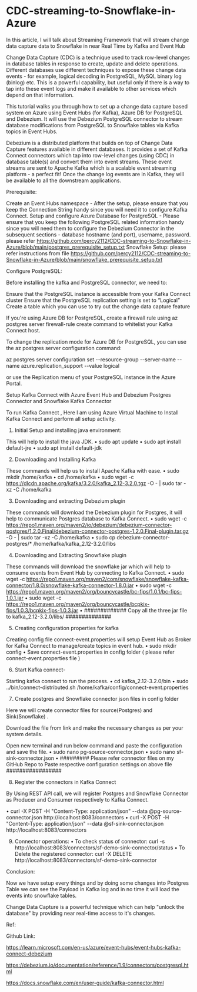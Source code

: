 # CDC-streaming-to-Snowflake-in-Azure
In this article, I will talk about Streaming Framework that will stream change data capture data to Snowflake in near Real Time by Kafka and Event Hub

Change Data Capture (CDC) is a technique used to track row-level changes in database tables in response to create, update and delete operations. Different databases use different techniques to expose these change data events - for example, logical decoding in PostgreSQL, MySQL binary log (binlog) etc. This is a powerful capability, but useful only if there is a way to tap into these event logs and make it available to other services which depend on that information.

This tutorial walks you through how to set up a change data capture based system on Azure using Event Hubs (for Kafka), Azure DB for PostgreSQL and Debezium. It will use the Debezium PostgreSQL connector to stream database modifications from PostgreSQL to Snowflake tables via Kafka topics in Event Hubs.

Debezium is a distributed platform that builds on top of Change Data Capture features available in different databases. It provides a set of Kafka Connect connectors which tap into row-level changes (using CDC) in database table(s) and convert them into event streams. These event streams are sent to Apache Kafka which is a scalable event streaming platform - a perfect fit! Once the change log events are in Kafka, they will be available to all the downstream applications.


Prerequisite:

Create an Event Hubs namespace - After the setup, please ensure that you keep the Connection String handy since you will need it to configure Kafka Connect.
Setup and configure Azure Database for PostgreSQL - Please ensure that you keep the following PostgreSQL related information handy since you will need them to configure the Debezium Connector in the subsequent sections - database hostname (and port), username, password. please refer https://github.com/percy2112/CDC-streaming-to-Snowflake-in-Azure/blob/main/postgres_prerequisite_setup.txt
Snowflake Setup: please refer instructions from file https://github.com/percy2112/CDC-streaming-to-Snowflake-in-Azure/blob/main/snowflake_prerequisite_setup.txt

Configure PostgreSQL:

Before installing the kafka and PostgreSQL connector, we need to:

Ensure that the PostgreSQL instance is accessible from your Kafka Connect cluster
Ensure that the PostgreSQL replication setting is set to “Logical”
Create a table which you can use to try out the change data capture feature

If you're using Azure DB for PostgreSQL, create a firewall rule using az postgres server firewall-rule create command to whitelist your Kafka Connect host.

To change the replication mode for Azure DB for PostgreSQL, you can use the az postgres server configuration command:

az postgres server configuration set --resource-group <name of resource group> --server-name <name of server> --name azure.replication_support --value logical



or use the Replication menu of your PostgreSQL instance in the Azure Portal.

Setup Kafka Connect with Azure Event Hub and Debezium Postgres Connector and Snowflake Kafka Connector 

To run Kafka Connect , Here I am using Azure Virtual Machine to Install Kafka Connect and perform all setup activity.

1. Initial Setup and installing java environment:

This will help to install the java JDK.
• sudo apt update 
• sudo apt install default-jre 
• sudo apt install default-jdk

2. Downloading and Installing Kafka 

These commands will help us to install Apache Kafka with ease.
• sudo mkdir /home/kafka 
• cd /home/kafka
• sudo wget -c https://dlcdn.apache.org/kafka/3.2.0/kafka_2.12-3.2.0.tgz -O - | sudo tar -xz -C /home/kafka

3. Downloading and extracting Debezium plugin 

These commands will download the Debezium plugin for Postgres, it will help to communicate Postgres database to Kafka Connect.
• sudo wget -c https://repo1.maven.org/maven2/io/debezium/debezium-connector-postgres/1.2.0.Final/debezium-connector-postgres-1.2.0.Final-plugin.tar.gz -O - | sudo tar -xz -C /home/kafka
• sudo cp debezium-connector-postgres/*  /home/kafka/kafka_2.12-3.2.0/libs 

4. Downloading and Extracting Snowflake plugin

These commands will download the snowflake jar which will help to consume events from Event Hub by connecting to  Kafka Connect.
• sudo wget -c https://repo1.maven.org/maven2/com/snowflake/snowflake-kafka-connector/1.8.0/snowflake-kafka-connector-1.8.0.jar
• sudo wget -c https://repo1.maven.org/maven2/org/bouncycastle/bc-fips/1.0.1/bc-fips-1.0.1.jar 
• sudo wget -c https://repo1.maven.org/maven2/org/bouncycastle/bcpkix-fips/1.0.3/bcpkix-fips-1.0.3.jar
• #############  Copy all the three jar file to kafka_2.12-3.2.0/libs/       ##############

5. Creating configuration properties for kafka

Creating config file connect-event.properties will setup Event Hub as Broker for Kafka Connect to manage/create topics in event hub.
• sudo mkdir config
• Save connect-event.properties in config folder ( please refer connect-event.properties file )

6. Start Kafka connect-

Starting kafka connect to run the process.
• cd kafka_2.12-3.2.0/bin
• sudo ../bin/connect-distributed.sh /home/kafka/config/connect-event.properties

7. Create postgres and Snowflake connector json files  in config folder

Here we will create connector files for source(Postgres) and Sink(Snowflake) .

Download the file from link and make the necessary changes as per your system details.

Open new terminal and run below command and paste the configuration and save the file.
• sudo nano pg-source-connector.json
• sudo nano sf-sink-connector.json
• #########    Please refer connector files on my GitHub Repo to Paste respective configuration settings on above file   #################

8. Register the connectors in Kafka Connect

By Using REST API call, we will register Postgres and Snowflake Connector  as Producer and Consumer respectively to Kafka Connect.

• curl -X POST -H "Content-Type: application/json" --data @pg-source-connector.json http://localhost:8083/connectors 
• curl -X POST -H "Content-Type: application/json" --data @sf-sink-connector.json http://localhost:8083/connectors 

9. Connector operations:
• To check status of connector: 
curl -s http://localhost:8083/connectors/sf-demo-sink-connector/status
• To Delete the registered connector:
curl -X DELETE http://localhost:8083/connectors/sf-demo-sink-connector

Conclusion:

Now we have setup every things and by doing some changes into Postgres Table we can see the Payload in Kafka log and in no time it will load the events into snowflake tables.


Change Data Capture is a powerful technique which can help "unlock the database" by providing near real-time access to it's changes.

Ref: 

Github Link: 

https://learn.microsoft.com/en-us/azure/event-hubs/event-hubs-kafka-connect-debezium

https://debezium.io/documentation/reference/1.9/connectors/postgresql.html

https://docs.snowflake.com/en/user-guide/kafka-connector.html
